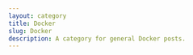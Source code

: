 ```yaml
---
layout: category
title: Docker
slug: Docker
description: A category for general Docker posts.
---
```


